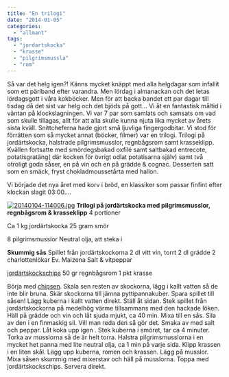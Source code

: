 ```yaml
---
title: "En trilogi"
date: "2014-01-05"
categories: 
  - "allmant"
tags: 
  - "jordartskocka"
  - "krasse"
  - "pilgrimsmussla"
  - "rom"
---
```


Så var det helg igen?! Känns mycket knäppt med alla helgdagar som infallit som ett pärlband efter varandra. Men lördag i almanackan och det letas lördagsgott i våra kokböcker. Men för att backa bandet ett par dagar till tisdag då det sist var helg och det bjöds på gott... Vi åt en fantastisk måltid i väntan på klockslagningen. Vi var 7 par som samlats och samsats om vad som skulle tillagas, allt för att alla skulle kunna njuta lika mycket av årets sista kväll. Snittcheferna hade gjort små ljuvliga fingergodbitar. Vi stod för förrätten som så mycket annat (böcker, filmer) var en trilogi. Trilogi på jordärtskocka, halstrade pilgrimsmusslor, regnbågsrom samt krasseklipp. Kvällen fortsatte med smördegsbakad oxfilé samt saltbakad entrecote, potatisgratäng( där kocken för övrigt odlat potatisarna själv) samt två otroligt goda såser, en på vin och en på grädde & cognac. Desserten satt som en smäck, fryst chokladmoussetårta med hallon.

Vi började det nya året med korv i bröd, en klassiker som passar finfint efter klockan slagit 03:00....  
  
[![20140104-114006.jpg](/static/img/20140104-114006.jpg)](http://import.local/wp-content/uploads/2014/01/20140104-114006.jpg) **Trilogi på jordärtskocka med pilgrimsmusslor, regnbågsrom & krasseklipp** 4 portioner

Ca 1 kg jordärtskocka 25 gram smör

8 pilgrimsmusslor Neutral olja, att steka i

**Skummig sås** Spillet från jordärtskockorna 2 dl vitt vin, torrt 2 dl grädde 2 charlottenlökar Ev. Maizena Salt & vitpeppar

[jordärtskockschips](http://import.local/2012/12/29/bubblande-nyarslofte/) 50 gr regnbågsrom 1 pkt krasse

Börja med [chipsen](http://import.local/2012/12/29/bubblande-nyarslofte/). Skala sen resten av skockorna, lägg i kallt vatten så de inte blir bruna. Skär skockorna till jämna pyttipannakuber. Spara spillet till såsen! Lägg kuberna i kallt vatten direkt. Ställ åt sidan. Stek spillet från jordärtskockorna på medelhög värme tillsammans med den hackade löken. Häll på grädde och vin och låt sjuda mjukt, ca 40 min. Mixa till en sås. Sila av den i en finmaskig sil. Vill man reda den så gör det. Smaka av med salt och peppar. Låt koka upp igen . Stek kuberna i smöret, tar ca 4 minuter. Torka av musslorna så de är helt torra. Halstra pilgrimsmusslorna i en mycket het panna med lite neutral olja, ca 1 min på varje sida. Klipp krassen i en liten skål. Lägg upp kuberna, romen och krassen. Lägg på musslor. Mixa såsen skummig med mixerstav och häll på musslorna. Toppa med jordärtskockschips. Servera direkt.
